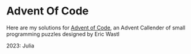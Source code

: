 # Advent Of Code

Here are my solutions for [Advent of Code](https://adventofcode.com/2023/leaderboard/private/view/3236846), an Advent Callender of small programming
puzzles designed by Eric Wastl

2023: Julia